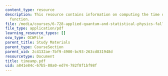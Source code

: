 ```yaml
---
content_type: resource
description: This resource contains information on computing the time dependent amplitude
  function.
file: /media/courses/6-728-applied-quantum-and-statistical-physics-fall-2006/a841e84c67b588a0ed74782f8f1bf98f_timeamp.pdf
file_type: application/pdf
learning_resource_types: []
ocw_type: OCWFile
parent_title: Study Materials
parent_type: CourseSection
parent_uid: 2c4132ae-7bf9-4900-bc93-263cd831948d
resourcetype: Document
title: timeamp.pdf
uid: a841e84c-67b5-88a0-ed74-782f8f1bf98f
---
```

